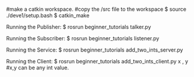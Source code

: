 #make a catkin workspace.
#copy the /src file to the workspace
$ source ./deve1/setup.bash
$ catkin_make

Running the Publisher:
$ rosrun beginner_tutorials talker.py 

Running the Subscriber:
$ rosrun beginner_tutorials listener.py

Running the Service:
$ rosrun beginner_tutorials add_two_ints_server.py

Running the Client:
$  rosrun beginner_tutorials add_two_ints_client.py x , y #x,y can be any int value.

